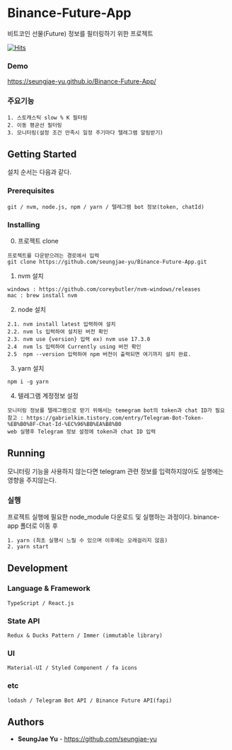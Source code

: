 # Binance-Future-App

비트코인 선물(Future) 정보를 필터링하기 위한 프로젝트

[![Hits](https://hits.seeyoufarm.com/api/count/incr/badge.svg?url=https%3A%2F%2Fgithub.com%2Fseungjae-yu%2FBinance-Future-App&count_bg=%23C83D3D&title_bg=%23555555&icon=&icon_color=%23E7E7E7&title=hits&edge_flat=false)](https://hits.seeyoufarm.com)

### Demo

https://seungjae-yu.github.io/Binance-Future-App/

### 주요기능

```
1. 스토캐스틱 slow % K 필터링
2. 이동 평균선 필터링
3. 모니터링(설정 조건 만족시 일정 주기마다 텔레그램 알림받기)
```


## Getting Started

설치 순서는 다음과 같다.


### Prerequisites

```
git / nvm, node.js, npm / yarn / 텔레그램 bot 정보(token, chatId)
```

### Installing


0. 프로젝트 clone


```
프로젝트를 다운받으려는 경로에서 입력
git clone https://github.com/seungjae-yu/Binance-Future-App.git
```


1. nvm 설치

```
windows : https://github.com/coreybutler/nvm-windows/releases
mac : brew install nvm
```
2. node 설치
```
2.1. nvm install latest 입력하여 설치
2.2. nvm ls 입력하여 설치된 버전 확인
2.3. nvm use {version} 입력 ex) nvm use 17.3.0
2.4  nvm ls 입력하여 Currently using 버전 확인
2.5  npm --version 입력하여 npm 버전이 출력되면 여기까지 설치 완료.
```

3. yarn 설치

```
npm i -g yarn
```

4. 텔레그램 계정정보 설정

```
모니터링 정보를 텔레그램으로 받기 위해서는 temegram bot의 token과 chat ID가 필요
참고 : https://gabrielkim.tistory.com/entry/Telegram-Bot-Token-%EB%B0%8F-Chat-Id-%EC%96%BB%EA%B8%B0
web 실행후 Telegram 정보 설정에 token과 chat ID 입력
```

## Running

모니터링 기능을 사용하지 않는다면 telegram 관련 정보를 입력하지않아도 실행에는 영향을 주지않는다.

### 실행

프로젝트 실행에 필요한 node_module 다운로드 및 실행하는 과정이다.
binance-app 폴더로 이동 후

```
1. yarn (최초 실행시 느릴 수 있으며 이후에는 오래걸리지 않음)
2. yarn start
```



## Development

### Language & Framework


```
TypeScript / React.js
```


### State API


```
Redux & Ducks Pattern / Immer (immutable library)
```

### UI


```
Material-UI / Styled Component / fa icons 
```

### etc


```
lodash / Telegram Bot API / Binance Future API(fapi)
```


## Authors

* **SeungJae Yu** - https://github.com/seungjae-yu

